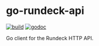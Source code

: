 # go-rundeck-api

[![build](https://travis-ci.org/yyoshiki41/go-rundeck-api.svg?branch=master)](https://travis-ci.org/yyoshiki41/go-rundeck-api)
[![godoc](https://godoc.org/github.com/yyoshiki41/go-rundeck-api?status.svg)](https://godoc.org/github.com/yyoshiki41/go-rundeck-api)

Go client for the Rundeck HTTP API.
